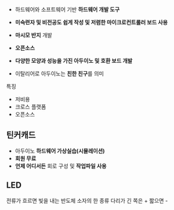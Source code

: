 - 하드웨어와 소프트웨어 기반 **하드웨어 개발 도구**
- **미숙련자 및 비전공도 쉽게 작성 및 저렴한 마이크로컨트롤러 보드 사용**

- **마시모 반지** 개발
- **오픈소스**
- **다양한 모양과 성능을 가진 아두이노 및 호환 보드 개발**
- 이탈리어로 아두이노는 **친한 친구**를 의미

특징
- 저비용
- 크로스 플랫폼
- 오픈소스

## 틴커캐드 
- 아두이노 **하드웨어 가상실습(시뮬레이션)**
- **회원 무료**
- **언제 어디서든** 회로 구성 및 **작업파일 사용**

## LED
전류가 흐르면 빛을 내는 반도체 소자의 한 종류
다리가 긴 쪽은 + 짧으면 -
